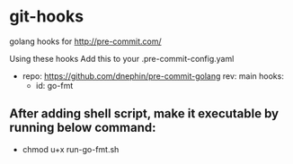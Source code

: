 # git-hooks

golang hooks for http://pre-commit.com/

Using these hooks
Add this to your .pre-commit-config.yaml

- repo: https://github.com/dnephin/pre-commit-golang
  rev: main
  hooks:
    - id: go-fmt

## After adding shell script, make it executable by running below command:
 -  chmod u+x run-go-fmt.sh
